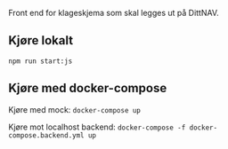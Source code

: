 Front end for klageskjema som skal legges ut på DittNAV.

## Kjøre lokalt
`npm run start:js`

## Kjøre med docker-compose
Kjøre med mock:
`docker-compose up`

Kjøre mot localhost backend: `docker-compose -f docker-compose.backend.yml up`
